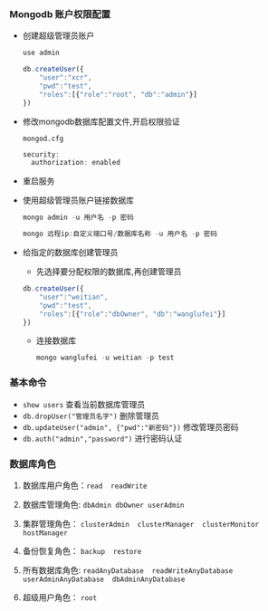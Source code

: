 ### Mongodb 账户权限配置

- 创建超级管理员账户

  ```js
  use admin 
  
  db.createUser({
      "user":"xcr",
      "pwd":"test",
      "roles":[{"role":"root", "db":"admin"}]
  })
  
  ```

- 修改mongodb数据库配置文件,开启权限验证

  `mongod.cfg`

  ```js
  security: 
  	authorization: enabled
  ```

- 重启服务

- 使用超级管理员账户链接数据库

  ```js
  mongo admin -u 用户名 -p 密码
  
  mongo 远程ip:自定义端口号/数据库名称 -u 用户名 -p 密码
  ```

- 给指定的数据库创建管理员

  - 先选择要分配权限的数据库,再创建管理员

  ```js
  db.createUser({
      "user":"weitian",
      "pwd":"test",
      "roles":[{"role":"dbOwner", "db":"wanglufei"}]
  })
  ```

  - 连接数据库

    ```js
    mongo wanglufei -u weitian -p test
    ```

### 基本命令

- `show users` 查看当前数据库管理员
- `db.dropUser("管理员名字")`  删除管理员
- `db.updateUser("admin", {"pwd":"新密码"})`   修改管理员密码
- `db.auth("admin","password")`   进行密码认证

### 数据库角色

1. 数据库用户角色：`read  readWrite`

2. 数据库管理角色: `dbAdmin dbOwner userAdmin`
3. 集群管理角色： `clusterAdmin  clusterManager  clusterMonitor    hostManager`
4. 备份恢复角色： `backup  restore`
5. 所有数据库角色: `readAnyDatabase  readWriteAnyDatabase  userAdminAnyDatabase  dbAdminAnyDatabase`
6. 超级用户角色： `root`

